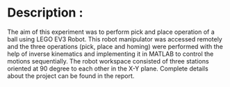 # Description :
The aim of this experiment was to perform pick and place operation of a ball using LEGO EV3 Robot. This robot manipulator was accessed remotely and the three operations (pick, place and homing) were performed with the help of inverse kinematics and implementing it in MATLAB to control the motions sequentially. The robot workspace consisted of three stations oriented at 90 degree to each other in the X-Y plane. Complete details about the project can be found in the report. 
